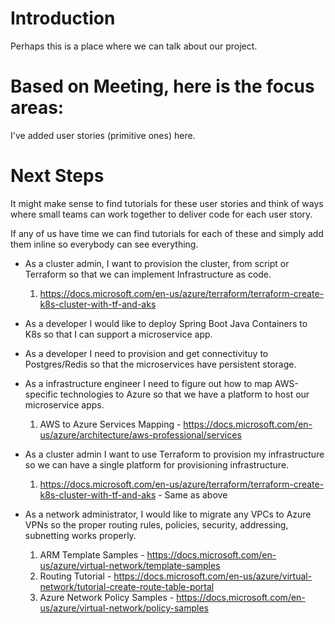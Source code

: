 # Introduction

Perhaps this is a place where we can talk about our project.

# Based on Meeting, here is the focus areas:



I've added user stories (primitive ones) here.

# Next Steps

It might make sense to find tutorials for these user stories and think of ways where small teams can work together to deliver code for each user story.

If any of us have time we can find tutorials for each of these and simply add them inline so everybody can see everything.

- As a cluster admin, I want to provision the cluster, from script or Terraform so that we can implement Infrastructure as code.
    1. https://docs.microsoft.com/en-us/azure/terraform/terraform-create-k8s-cluster-with-tf-and-aks

- As a developer I would like to deploy Spring Boot Java Containers to K8s so that I can support a microservice app.

- As a developer I need to provision and get connectivituy to Postgres/Redis so that the microservices have persistent storage.

- As a infrastructure engineer I need to figure out how to map AWS-specific technologies to Azure so that we have a platform to host our microservice apps.
    1. AWS to Azure Services Mapping - https://docs.microsoft.com/en-us/azure/architecture/aws-professional/services

- As a cluster admin I want to use Terraform to provision my infrastructure so we can have a single platform for provisioning infrastructure.
    1. https://docs.microsoft.com/en-us/azure/terraform/terraform-create-k8s-cluster-with-tf-and-aks - Same as above

- As a network administrator, I would like to migrate any VPCs to Azure VPNs so the proper routing rules, policies, security, addressing, subnetting works properly.
    1. ARM Template Samples - https://docs.microsoft.com/en-us/azure/virtual-network/template-samples
    1. Routing Tutorial - https://docs.microsoft.com/en-us/azure/virtual-network/tutorial-create-route-table-portal
    1. Azure Network Policy Samples - https://docs.microsoft.com/en-us/azure/virtual-network/policy-samples